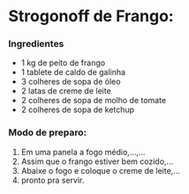 # Strogonoff de Frango:
### Ingredientes
 - 1 kg de peito de frango
 - 1 tablete de caldo de galinha
 - 3 colheres de sopa de óleo
 - 2 latas de creme de leite
 - 2 colheres de sopa de molho de tomate
 - 2 colheres de sopa de ketchup

### Modo de preparo:
1. Em uma panela a fogo médio,...,...
2. Assim que o frango estiver bem cozido,...
3. Abaixe o fogo e coloque o creme de leite,...
4. pronto pra servir.